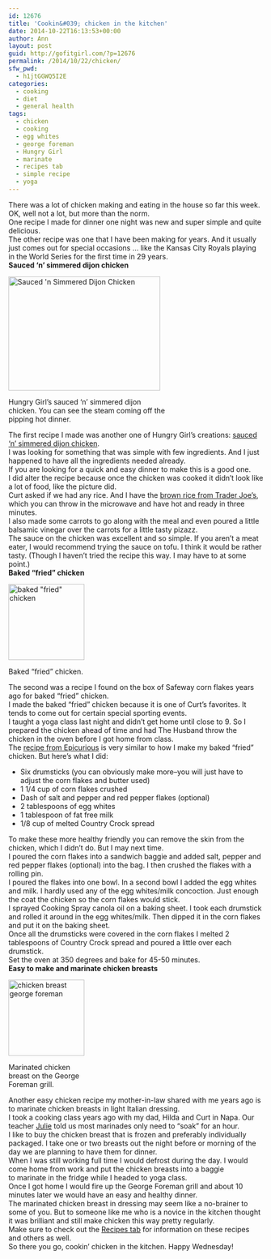 ```yaml
---
id: 12676
title: 'Cookin&#039; chicken in the kitchen'
date: 2014-10-22T16:13:53+00:00
author: Ann
layout: post
guid: http://gofitgirl.com/?p=12676
permalink: /2014/10/22/chicken/
sfw_pwd:
  - h1jtGGWQ5I2E
categories:
  - cooking
  - diet
  - general health
tags:
  - chicken
  - cooking
  - egg whites
  - george foreman
  - Hungry Girl
  - marinate
  - recipes tab
  - simple recipe
  - yoga
---
```

There was a lot of chicken making and eating in the house so far this week. OK, well not a lot, but more than the norm.  
One recipe I made for dinner one night was new and super simple and quite delicious.  
The other recipe was one that I have been making for years. And it usually just comes out for special occasions &#8230; like the Kansas City Royals playing in the World Series for the first time in 29 years.  
**Sauced &#8216;n&#8217; simmered dijon chicken**  


<div id="attachment_12687" style="width: 310px" class="wp-caption alignleft">
  <a href="http://gofitgirl.com/2014/10/chicken/photo-2-6/" rel="attachment wp-att-12687"><img class="size-medium wp-image-12687" src="http://gofitgirl.com/wp-content/uploads/2014/10/photo-22-300x225.jpg" alt="Sauced 'n Simmered Dijon Chicken" width="300" height="225" /></a>
  
  <p class="wp-caption-text">
    Hungry Girl&#8217;s sauced &#8216;n&#8217; simmered dijon chicken. You can see the steam coming off the pipping hot dinner.
  </p>
</div>

  
The first recipe I made was another one of Hungry Girl&#8217;s creations: [sauced &#8216;n&#8217; simmered dijon chicken](http://www.hungry-girl.com/weighin/show/2190-low-calorie-easy-recipes-dijon-chicken-sweet-and-sour-meatloaf).  
I was looking for something that was simple with few ingredients. And I just happened to have all the ingredients needed already.  
If you are looking for a quick and easy dinner to make this is a good one.  
I did alter the recipe because once the chicken was cooked it didn&#8217;t look like a lot of food, like the picture did.  
Curt asked if we had any rice. And I have the [brown rice from Trader Joe&#8217;s](http://cooktj.com/node/706), which you can throw in the microwave and have hot and ready in three minutes.  
I also made some carrots to go along with the meal and even poured a little balsamic vinegar over the carrots for a little tasty pizazz.  
The sauce on the chicken was excellent and so simple. If you aren&#8217;t a meat eater, I would recommend trying the sauce on tofu. I think it would be rather tasty. (Though I haven&#8217;t tried the recipe this way. I may have to at some point.)  
**Baked &#8220;fried&#8221; chicken**  


<div id="attachment_12688" style="width: 160px" class="wp-caption alignright">
  <a href="http://gofitgirl.com/2014/10/chicken/photo-1-8/" rel="attachment wp-att-12688"><img class="size-thumbnail wp-image-12688" src="http://gofitgirl.com/wp-content/uploads/2014/10/photo-12-150x150.jpg" alt="baked &quot;fried&quot; chicken" width="150" height="150" /></a>
  
  <p class="wp-caption-text">
    Baked &#8220;fried&#8221; chicken.
  </p>
</div>

  
The second was a recipe I found on the box of Safeway corn flakes years ago for baked &#8220;fried&#8221; chicken.  
I made the baked &#8220;fried&#8221; chicken because it is one of Curt&#8217;s favorites. It tends to come out for certain special sporting events.  
I taught a yoga class last night and didn&#8217;t get home until close to 9. So I prepared the chicken ahead of time and had The Husband throw the chicken in the oven before I got home from class.  
The [recipe from Epicurious](http://www.epicurious.com/recipes/food/views/Oven-Fried-Chicken-with-a-Corn-Flake-Crust-232683) is very similar to how I make my baked &#8220;fried&#8221; chicken. But here&#8217;s what I did:

  * Six drumsticks (you can obviously make more&#8211;you will just have to adjust the corn flakes and butter used)
  * 1 1/4 cup of corn flakes crushed
  * Dash of salt and pepper and red pepper flakes (optional)
  * 2 tablespoons of egg whites
  * 1 tablespoon of fat free milk
  * 1/8 cup of melted Country Crock spread

To make these more healthy friendly you can remove the skin from the chicken, which I didn&#8217;t do. But I may next time.  
I poured the corn flakes into a sandwich baggie and added salt, pepper and red pepper flakes (optional) into the bag. I then crushed the flakes with a rolling pin.  
I poured the flakes into one bowl. In a second bowl I added the egg whites and milk. I hardly used any of the egg whites/milk concoction. Just enough the coat the chicken so the corn flakes would stick.  
I sprayed Cooking Spray canola oil on a baking sheet. I took each drumstick and rolled it around in the egg whites/milk. Then dipped it in the corn flakes and put it on the baking sheet.  
Once all the drumsticks were covered in the corn flakes I melted 2 tablespoons of Country Crock spread and poured a little over each drumstick.  
Set the oven at 350 degrees and bake for 45-50 minutes.  
**Easy to make and marinate chicken breasts**  


<div id="attachment_12689" style="width: 160px" class="wp-caption alignleft">
  <a href="http://gofitgirl.com/2014/10/chicken/img_3557/" rel="attachment wp-att-12689"><img class="size-thumbnail wp-image-12689" src="http://gofitgirl.com/wp-content/uploads/2014/10/IMG_3557-150x150.jpg" alt="chicken breast george foreman" width="150" height="150" /></a>
  
  <p class="wp-caption-text">
    Marinated chicken breast on the George Foreman grill.
  </p>
</div>

  
Another easy chicken recipe my mother-in-law shared with me years ago is to marinate chicken breasts in light Italian dressing.  
I took a cooking class years ago with my dad, Hilda and Curt in Napa. Our teacher [Julie](http://cookingwithjulie.com) told us most marinades only need to &#8220;soak&#8221; for an hour.  
I like to buy the chicken breast that is frozen and preferably individually packaged. I take one or two breasts out the night before or morning of the day we are planning to have them for dinner.  
When I was still working full time I would defrost during the day. I would come home from work and put the chicken breasts into a baggie to marinate in the fridge while I headed to yoga class.  
Once I got home I would fire up the George Foreman grill and about 10 minutes later we would have an easy and healthy dinner.  
The marinated chicken breast in dressing may seem like a no-brainer to some of you. But to someone like me who is a novice in the kitchen thought it was brilliant and still make chicken this way pretty regularly.  
Make sure to check out the [Recipes tab](http://gofitgirl.com/recipes/) for information on these recipes and others as well.  
So there you go, cookin&#8217; chicken in the kitchen. Happy Wednesday!